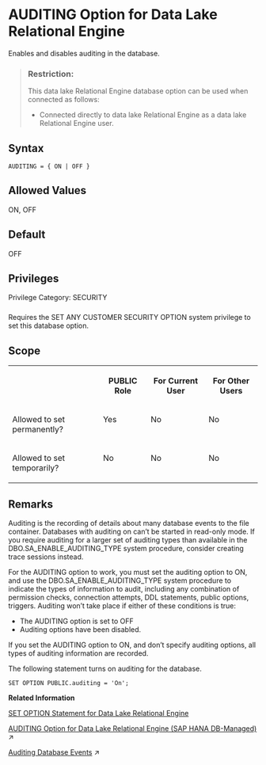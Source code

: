 <!-- loio812cc49c6ce21014a5f195897313e166 -->

# AUDITING Option for Data Lake Relational Engine

Enables and disables auditing in the database.



> ### Restriction:  
> This data lake Relational Engine database option can be used when connected as follows:
> 
> -   Connected directly to data lake Relational Engine as a data lake Relational Engine user.



<a name="loio812cc49c6ce21014a5f195897313e166__audit_syntax1"/>

## Syntax

```
AUDITING = { ON | OFF }
```



<a name="loio812cc49c6ce21014a5f195897313e166__auditing_allowed1"/>

## Allowed Values

ON, OFF



<a name="loio812cc49c6ce21014a5f195897313e166__auditing_default1"/>

## Default

OFF



<a name="loio812cc49c6ce21014a5f195897313e166__auditing_priv1"/>

## Privileges

Privilege Category: SECURITY



### 

Requires the SET ANY CUSTOMER SECURITY OPTION system privilege to set this database option.



<a name="loio812cc49c6ce21014a5f195897313e166__auditing_scope1"/>

## Scope


<table>
<tr>
<th valign="top">

 



</th>
<th valign="top">

PUBLIC Role



</th>
<th valign="top">

For Current User



</th>
<th valign="top">

For Other Users



</th>
</tr>
<tr>
<td valign="top">

Allowed to set permanently?



</td>
<td valign="top">

Yes



</td>
<td valign="top">

No



</td>
<td valign="top">

No



</td>
</tr>
<tr>
<td valign="top">

Allowed to set temporarily?



</td>
<td valign="top">

No



</td>
<td valign="top">

No



</td>
<td valign="top">

No



</td>
</tr>
</table>



<a name="loio812cc49c6ce21014a5f195897313e166__auditing_remarks1"/>

## Remarks

Auditing is the recording of details about many database events to the file container. Databases with auditing on can’t be started in read-only mode. If you require auditing for a larger set of auditing types than available in the DBO.SA\_ENABLE\_AUDITING\_TYPE system procedure, consider creating trace sessions instead.

For the AUDITING option to work, you must set the auditing option to ON, and use the DBO.SA\_ENABLE\_AUDITING\_TYPE system procedure to indicate the types of information to audit, including any combination of permission checks, connection attempts, DDL statements, public options, triggers. Auditing won’t take place if either of these conditions is true:

-   The AUDITING option is set to OFF
-   Auditing options have been disabled.

If you set the AUDITING option to ON, and don’t specify auditing options, all types of auditing information are recorded.



The following statement turns on auditing for the database.

```
SET OPTION PUBLIC.auditing = 'On';
```

**Related Information**  


[SET OPTION Statement for Data Lake Relational Engine](../080-sql-statements/set-option-statement-for-data-lake-relational-engine-a625da7.md "Changes options that affect the behavior of the database and its compatibility with Transact-SQL. Setting the value of an option can change the behavior for all users or an individual user, in either a temporary or permanent scope.")

[AUDITING Option for Data Lake Relational Engine (SAP HANA DB-Managed)](https://help.sap.com/viewer/a898e08b84f21015969fa437e89860c8/2023_2_QRC/en-US/05093562ca224fc2a9bbd3d9d587362c.html "Enables and disables auditing in the database.") :arrow_upper_right:

[Auditing Database Events](https://help.sap.com/viewer/a89a0a8384f21015b1e7adbeca456f73/2023_2_QRC/en-US/4c20fb59d0e848e09ffb191c9d2c0b16.html "Auditing tracks all of the activity performed on a data lake Relational Engine database.") :arrow_upper_right:

